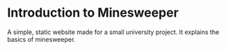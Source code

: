 # Introduction to Minesweeper
A simple, static website made for a small university project.
It explains the basics of minesweeper.
